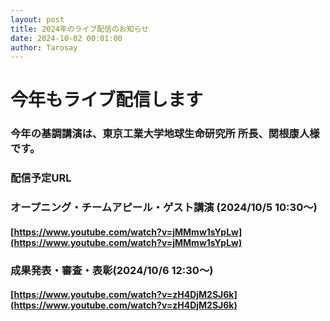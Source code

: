 ```yaml
---
layout: post
title: 2024年のライブ配信のお知らせ
date: 2024-10-02 00:01:00
author: Tarosay
---
```


# 今年もライブ配信します
### 今年の基調講演は、東京工業大学地球生命研究所 所長、関根康人様です。
### 配信予定URL
### オープニング・チームアピール・ゲスト講演 (2024/10/5 10:30～)
#### [https://www.youtube.com/watch?v=jMMmw1sYpLw](https://www.youtube.com/watch?v=jMMmw1sYpLw)

### 成果発表・審査・表彰(2024/10/6 12:30～)
#### [https://www.youtube.com/watch?v=zH4DjM2SJ6k](https://www.youtube.com/watch?v=zH4DjM2SJ6k)
